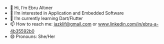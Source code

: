 - 👋 Hi, I’m Ebru Altıner
- 👀 I’m interested in Application and Embedded Software
- 🌱 I’m currently learning Dart/Flutter
- 📫 How to reach me: jazklif@gmail.com or www.linkedin.com/in/ebru-a-4b35592b0
- 😄 Pronouns: She/Her


<!---
relmyer/relmyer is a ✨ special ✨ repository because its `README.md` (this file) appears on your GitHub profile.
You can click the Preview link to take a look at your changes.
--->
